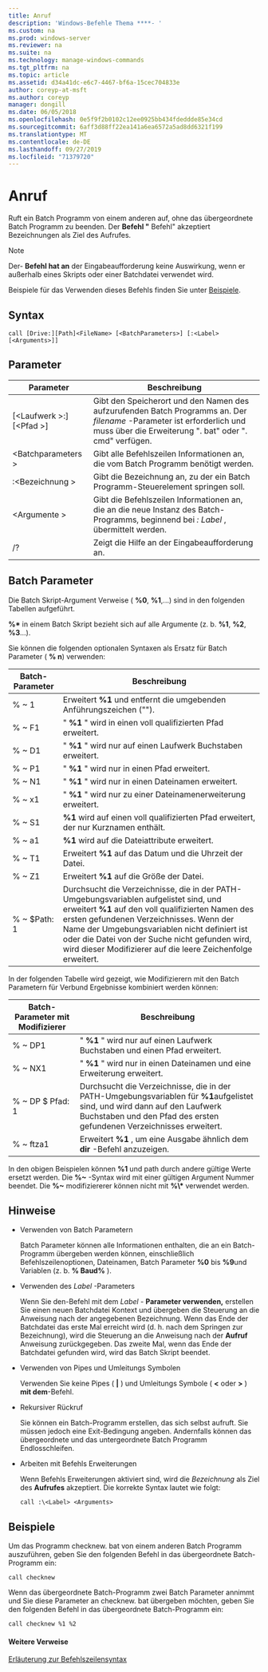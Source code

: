 ```yaml
---
title: Anruf
description: 'Windows-Befehle Thema ****- '
ms.custom: na
ms.prod: windows-server
ms.reviewer: na
ms.suite: na
ms.technology: manage-windows-commands
ms.tgt_pltfrm: na
ms.topic: article
ms.assetid: d34a41dc-e6c7-4467-bf6a-15cec704833e
author: coreyp-at-msft
ms.author: coreyp
manager: dongill
ms.date: 06/05/2018
ms.openlocfilehash: 0e5f9f2b0102c12ee0925bb434fdeddde85e34cd
ms.sourcegitcommit: 6aff3d88ff22ea141a6ea6572a5ad8dd6321f199
ms.translationtype: MT
ms.contentlocale: de-DE
ms.lasthandoff: 09/27/2019
ms.locfileid: "71379720"
---
```

# <a name="call"></a>Anruf



Ruft ein Batch Programm von einem anderen auf, ohne das übergeordnete Batch Programm zu beenden. Der **Befehl "** Befehl" akzeptiert Bezeichnungen als Ziel des Aufrufes.

> [!NOTE]
> Der- **Befehl hat an** der Eingabeaufforderung keine Auswirkung, wenn er außerhalb eines Skripts oder einer Batchdatei verwendet wird.

Beispiele für das Verwenden dieses Befehls finden Sie unter [Beispiele](#BKMK_examples).

## <a name="syntax"></a>Syntax

```
call [Drive:][Path]<FileName> [<BatchParameters>] [:<Label> [<Arguments>]]
```

## <a name="parameters"></a>Parameter

|           Parameter           |                                                                         Beschreibung                                                                          |
|-------------------------------|--------------------------------------------------------------------------------------------------------------------------------------------------------------|
| [\<Laufwerk >:] [\<Pfad >]<FileName> | Gibt den Speicherort und den Namen des aufzurufenden Batch Programms an. Der *filename* -Parameter ist erforderlich und muss über die Erweiterung ". bat" oder ". cmd" verfügen. |
|      \<Batchparameters >       |                                            Gibt alle Befehlszeilen Informationen an, die vom Batch Programm benötigt werden.                                             |
|           :\<Bezeichnung >           |                                            Gibt die Bezeichnung an, zu der ein Batch Programm-Steuerelement springen soll.                                             |
|         \<Argumente >          |                     Gibt die Befehlszeilen Informationen an, die an die neue Instanz des Batch-Programms, beginnend bei *: Label* , übermittelt werden.                     |
|              /?               |                                                             Zeigt die Hilfe an der Eingabeaufforderung an.                                                             |

## <a name="batch-parameters"></a>Batch Parameter

Die Batch Skript-Argument Verweise ( **%0**, **%1**,...) sind in den folgenden Tabellen aufgeführt.

**%\*** in einem Batch Skript bezieht sich auf alle Argumente (z. b. **%1**, **%2**, **%3**...).

Sie können die folgenden optionalen Syntaxen als Ersatz für Batch Parameter ( **% n**) verwenden:

|Batch-Parameter|Beschreibung|
|---------------|-----------|
|% ~ 1|Erweitert **%1** und entfernt die umgebenden Anführungszeichen ("").|
|% ~ F1|" **%1** " wird in einen voll qualifizierten Pfad erweitert.|
|% ~ D1|" **%1** " wird nur auf einen Laufwerk Buchstaben erweitert.|
|% ~ P1|" **%1** " wird nur in einen Pfad erweitert.|
|% ~ N1|" **%1** " wird nur in einen Dateinamen erweitert.|
|% ~ x1|" **%1** " wird nur zu einer Dateinamenerweiterung erweitert.|
|% ~ S1|**%1** wird auf einen voll qualifizierten Pfad erweitert, der nur Kurznamen enthält.|
|% ~ a1|**%1** wird auf die Dateiattribute erweitert.|
|% ~ T1|Erweitert **%1** auf das Datum und die Uhrzeit der Datei.|
|% ~ Z1|Erweitert **%1** auf die Größe der Datei.|
|% ~ $Path: 1|Durchsucht die Verzeichnisse, die in der PATH-Umgebungsvariablen aufgelistet sind, und erweitert **%1** auf den voll qualifizierten Namen des ersten gefundenen Verzeichnisses. Wenn der Name der Umgebungsvariablen nicht definiert ist oder die Datei von der Suche nicht gefunden wird, wird dieser Modifizierer auf die leere Zeichenfolge erweitert.|

In der folgenden Tabelle wird gezeigt, wie Modifizierern mit den Batch Parametern für Verbund Ergebnisse kombiniert werden können:

|Batch-Parameter mit Modifizierer|Beschreibung|
|-----------------------------|-----------|
|% ~ DP1|" **%1** " wird nur auf einen Laufwerk Buchstaben und einen Pfad erweitert.|
|% ~ NX1|" **%1** " wird nur in einen Dateinamen und eine Erweiterung erweitert.|
|% ~ DP $ Pfad: 1|Durchsucht die Verzeichnisse, die in der PATH-Umgebungsvariablen für **%1**aufgelistet sind, und wird dann auf den Laufwerk Buchstaben und den Pfad des ersten gefundenen Verzeichnisses erweitert.|
|% ~ ftza1|Erweitert **%1** , um eine Ausgabe ähnlich dem **dir** -Befehl anzuzeigen.|

In den obigen Beispielen können **%1** und path durch andere gültige Werte ersetzt werden. Die <strong>%~</strong> -Syntax wird mit einer gültigen Argument Nummer beendet. Die <strong>%~</strong> modifiziererer können nicht mit **%\\\*** verwendet werden.

## <a name="remarks"></a>Hinweise

-   Verwenden von Batch Parametern

    Batch Parameter können alle Informationen enthalten, die an ein Batch-Programm übergeben werden können, einschließlich Befehlszeilenoptionen, Dateinamen, Batch Parameter **%0** bis **%9**und Variablen (z. b. **% Baud%** ).
-   Verwenden des *Label* -Parameters

    Wenn Sie den-Befehl mit dem *Label* - **Parameter verwenden,** erstellen Sie einen neuen Batchdatei Kontext und übergeben die Steuerung an die Anweisung nach der angegebenen Bezeichnung. Wenn das Ende der Batchdatei das erste Mal erreicht wird (d. h. nach dem Springen zur Bezeichnung), wird die Steuerung an die Anweisung nach der **Aufruf** Anweisung zurückgegeben. Das zweite Mal, wenn das Ende der Batchdatei gefunden wird, wird das Batch Skript beendet.
-   Verwenden von Pipes und Umleitungs Symbolen

    Verwenden Sie keine Pipes ( **|** ) und Umleitungs Symbole ( **<** oder **>** ) **mit dem**-Befehl.
-   Rekursiver Rückruf

    Sie können ein Batch-Programm erstellen, das sich selbst aufruft. Sie müssen jedoch eine Exit-Bedingung angeben. Andernfalls können das übergeordnete und das untergeordnete Batch Programm Endlosschleifen.
-   Arbeiten mit Befehls Erweiterungen

    Wenn Befehls Erweiterungen aktiviert sind, wird die *Bezeichnung* als Ziel des **Aufrufes** akzeptiert. Die korrekte Syntax lautet wie folgt:

    `call :\<Label> <Arguments>`

## <a name="BKMK_examples"></a>Beispiele

Um das Programm checknew. bat von einem anderen Batch Programm auszuführen, geben Sie den folgenden Befehl in das übergeordnete Batch-Programm ein:
```
call checknew
```
Wenn das übergeordnete Batch-Programm zwei Batch Parameter annimmt und Sie diese Parameter an checknew. bat übergeben möchten, geben Sie den folgenden Befehl in das übergeordnete Batch-Programm ein:
```
call checknew %1 %2
```

#### <a name="additional-references"></a>Weitere Verweise

[Erläuterung zur Befehlszeilensyntax](command-line-syntax-key.md)
